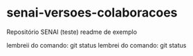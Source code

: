 # senai-versoes-colaboracoes
Repositório SENAI (teste)
readme de exemplo

lembreii do comando: git status
lembrei do comando: git status


